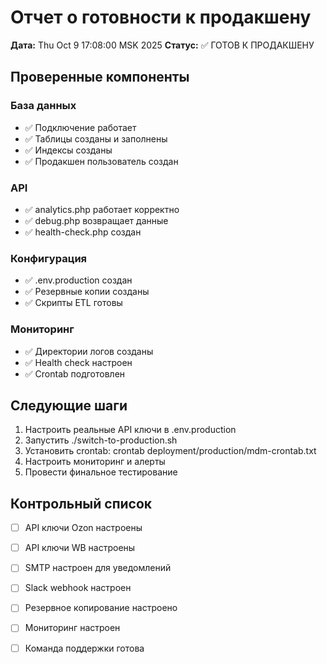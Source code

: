 # Отчет о готовности к продакшену

**Дата:** Thu Oct  9 17:08:00 MSK 2025
**Статус:** ✅ ГОТОВ К ПРОДАКШЕНУ

## Проверенные компоненты

### База данных
- ✅ Подключение работает
- ✅ Таблицы созданы и заполнены
- ✅ Индексы созданы
- ✅ Продакшен пользователь создан

### API
- ✅ analytics.php работает корректно
- ✅ debug.php возвращает данные
- ✅ health-check.php создан

### Конфигурация
- ✅ .env.production создан
- ✅ Резервные копии созданы
- ✅ Скрипты ETL готовы

### Мониторинг
- ✅ Директории логов созданы
- ✅ Health check настроен
- ✅ Crontab подготовлен

## Следующие шаги

1. Настроить реальные API ключи в .env.production
2. Запустить ./switch-to-production.sh
3. Установить crontab: crontab deployment/production/mdm-crontab.txt
4. Настроить мониторинг и алерты
5. Провести финальное тестирование

## Контрольный список

- [ ] API ключи Ozon настроены
- [ ] API ключи WB настроены
- [ ] SMTP настроен для уведомлений
- [ ] Slack webhook настроен
- [ ] Резервное копирование настроено
- [ ] Мониторинг настроен
- [ ] Команда поддержки готова

